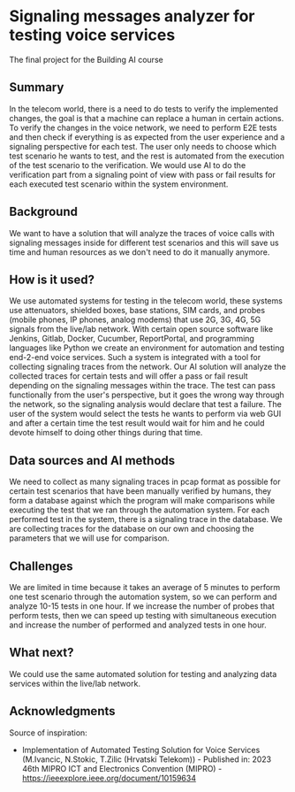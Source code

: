# Signaling messages analyzer for testing voice services

The final project for the Building AI course  

## Summary

In the telecom world, there is a need to do tests to verify the implemented changes, the goal is that a machine can replace a human in certain actions. To verify the changes in the voice network, we need to perform E2E tests and then check if everything is as expected from the user experience and a signaling perspective for each test. The user only needs to choose which test scenario he wants to test, and the rest is automated from the execution of the test scenario to the verification. We would use AI to do the verification part from a signaling point of view with pass or fail results for each executed test scenario within the system environment.


## Background

We want to have a solution that will analyze the traces of voice calls with signaling messages inside for different test scenarios and this will save us time and human resources as we don't need to do it manually anymore.


## How is it used?

We use automated systems for testing in the telecom world, these systems use attenuators, shielded boxes, base stations, SIM cards, and probes (mobile phones, IP phones, analog modems) that use 2G, 3G, 4G, 5G signals from the live/lab network. With certain open source software like Jenkins, Gitlab, Docker, Cucumber, ReportPortal, and programming languages like Python we create an environment for automation and testing end-2-end voice services. Such a system is integrated with a tool for collecting signaling traces from the network. Our AI solution will analyze the collected traces for certain tests and will offer a pass or fail result depending on the signaling messages within the trace. The test can pass functionally from the user's perspective, but it goes the wrong way through the network, so the signaling analysis would declare that test a failure. The user of the system would select the tests he wants to perform via web GUI and after a certain time the test result would wait for him and he could devote himself to doing other things during that time.


## Data sources and AI methods

We need to collect as many signaling traces in pcap format as possible for certain test scenarios that have been manually verified by humans, they form a database against which the program will make comparisons while executing the test that we ran through the automation system. For each performed test in the system, there is a signaling trace in the database. We are collecting traces for the database on our own and choosing the parameters that we will use for comparison.

## Challenges

We are limited in time because it takes an average of 5 minutes to perform one test scenario through the automation system, so we can perform and analyze 10-15 tests in one hour. If we increase the number of probes that perform tests, then we can speed up testing with simultaneous execution and increase the number of performed and analyzed tests in one hour.

## What next?

We could use the same automated solution for testing and analyzing data services within the live/lab network.


## Acknowledgments

Source of inspiration:
- Implementation of Automated Testing Solution for Voice Services (M.Ivancic, N.Stokic, T.Zilic (Hrvatski Telekom)) - Published in: 2023 46th MIPRO ICT and Electronics Convention (MIPRO) - https://ieeexplore.ieee.org/document/10159634

